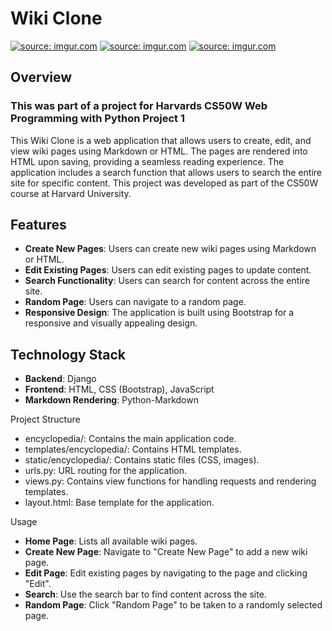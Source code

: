 # Wiki Clone

<a href="https://imgur.com/0pslnMt"><img src="https://i.imgur.com/0pslnMt.png" title="source: imgur.com" /></a>
<a href="https://imgur.com/KwtmO2O"><img src="https://i.imgur.com/KwtmO2O.jpg" title="source: imgur.com" /></a>
<a href="https://imgur.com/WRciOyU"><img src="https://i.imgur.com/WRciOyU.jpg" title="source: imgur.com" /></a>
## Overview

###  This was part of a project for Harvards CS50W Web Programming with Python Project 1 

This Wiki Clone is a web application that allows users to create, edit, and view wiki pages using Markdown or HTML. The pages are rendered into HTML upon saving, providing a seamless reading experience. The application includes a search function that allows users to search the entire site for specific content. This project was developed as part of the CS50W course at Harvard University.

## Features

- **Create New Pages**: Users can create new wiki pages using Markdown or HTML.
- **Edit Existing Pages**: Users can edit existing pages to update content.
- **Search Functionality**: Users can search for content across the entire site.
- **Random Page**: Users can navigate to a random page.
- **Responsive Design**: The application is built using Bootstrap for a responsive and visually appealing design.

## Technology Stack

- **Backend**: Django
- **Frontend**: HTML, CSS (Bootstrap), JavaScript
- **Markdown Rendering**: Python-Markdown



Project Structure
 
   - encyclopedia/: Contains the main application code.
   - templates/encyclopedia/: Contains HTML templates.
   - static/encyclopedia/: Contains static files (CSS, images).
   - urls.py: URL routing for the application.
   - views.py: Contains view functions for handling requests and rendering templates.
   - layout.html: Base template for the application.

Usage

-   **Home Page**: Lists all available wiki pages.
-   **Create New Page**: Navigate to "Create New Page" to add a new wiki page.
-   **Edit Page**: Edit existing pages by navigating to the page and clicking "Edit".
-   **Search**: Use the search bar to find content across the site.
-   **Random Page**: Click "Random Page" to be taken to a randomly selected page.
